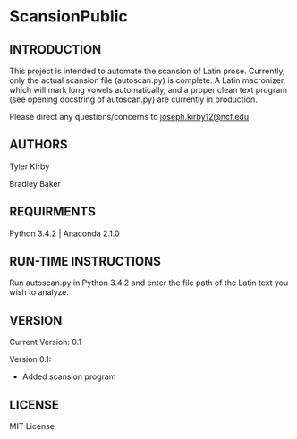 # ScansionPublic
INTRODUCTION
------------
This project is intended to automate the scansion of Latin prose. Currently, only the actual scansion file
(autoscan.py) is complete. A Latin macronizer, which will mark long vowels automatically, and a proper
clean text program (see opening docstring of autoscan.py) are currently in production.

Please direct any questions/concerns to joseph.kirby12@ncf.edu

AUTHORS
-------
Tyler Kirby

Bradley Baker

REQUIRMENTS
-----------
Python 3.4.2 | Anaconda 2.1.0

RUN-TIME INSTRUCTIONS
---------------------

Run autoscan.py in Python 3.4.2 and enter the file path of the Latin text you wish to analyze.

VERSION
-------

Current Version: 0.1

Version 0.1:
+ Added scansion program

LICENSE
-------
MIT License

